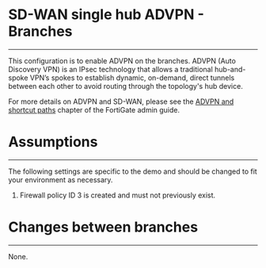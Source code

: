 # SD-WAN single hub ADVPN - Branches
------------

This configuration is to enable ADVPN on the branches. ADVPN (Auto Discovery VPN) is an IPsec technology that allows a traditional hub-and-spoke VPN’s spokes to establish dynamic, on-demand, direct tunnels between each other to avoid routing through the topology's hub device.

For more details on ADVPN and SD-WAN, please see the [ADVPN and shortcut paths](link) chapter of the FortiGate admin guide.

# Assumptions
-------------

The following settings are specific to the demo and should be changed to fit your environment as necessary.

1) Firewall policy ID 3 is created and must not previously exist.


# Changes between branches
-------------
None.
